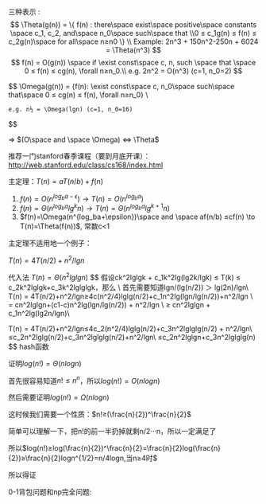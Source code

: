 三种表示 : 
$$
\Theta(g(n)) = \{ f(n) : there\space exist\space positive\space constants \space
                  c_1, c_2, and\space n_0\space such\space that \\0 ≤ c_1g(n) ≤
                  f(n) ≤ c_2g(n)\space for all\space n≥n0 \} \\
Example: 2n^3 + 150n^2-250n + 6024 = \Theta(n^3)
$$
$$
f(n) = O(g(n)) \space if \exist const\space c, n, such \space that \space 0 ≤ f(n) ≤ cg(n), \forall n≥n_0.\\
e.g. 2n^2 = O(n^3) (c=1, n_0=2)
$$

$$
\Omega(g(n)) = \{f(n): \exist const\space c, n_0\space such\space that\space 0 ≤ cg(n) ≤ f(n), \forall n≥n_0\} \\

    e.g. n½ = \Omega(lgn) (c=1, n_0=16)
$$

=> $(O\space and \space \Omega) <=> \Theta$

推荐一门stanford春季课程（要到月底开课）：http://web.stanford.edu/class/cs168/index.html

主定理：$T(n)=aT(n/b)+f(n)$

1. $f(n)=O(n^{log_ba-\epsilon})\to T(n)=O(n^{log_b a})$
2. $f(n)=\Theta(n^{log_ba}lg^kn)\to T(n)=\Theta(n^{log_b a}lg^{k+1}n)$
3. $f(n)=\Omega(n^{log_ba+\epsilon})\space and \space af(n/b) ≤cf(n) \to T(n)=\Theta(f(n))$, 常数c<1

主定理不适用地一个例子：

$T(n) = 4T(n/2)+n^2/lgn$

代入法 $T(n)=\Theta(n^2lglgn)$
$$
假设ck^2lglgk + c_1k^2lg(lg2k/lgk) ≤ T(k) ≤ c_2k^2lglgk+c_3k^2lglglgk，那么 \\
首先需要知道lgn/(lg(n/2)) ＞ lg(2n)/lgn\\
T(n) = 4T(n/2)+n^2/lgn≥4c(n^2/4)lglg(n/2)+c_1n^2lg(lgn/lg(n/2))+n^2/lgn \\
= cn^2lglgn+(c1-c)n^2lg(lgn/lg(n/2)) + n^2/lgn \\
≥ cn^2lglgn + c_1n^2lg(lg2n/lgn)\\ 

T(n) = 4T(n/2)+n^2/lgn≤4c_2(n^2/4)lglg(n/2)+c_3n^2lglglg(n/2) + n^2/lgn\\
≤c_2n^2lglg(n/2)+c_3n^2lglglg(n/2)+n^2/lgn\\
≤c_2n^2lglgn+c_3n^2lglglg(n)
$$
hash函数



证明$log(n!)=\Theta(nlogn)$

首先很容易知道$n!≤n^n$，所以$log(n!)=O(nlogn)$

然后需要证明$log(n!)=\Omega(nlogn)$

这时候我们需要一个性质：$n!≥(\frac{n}{2})^\frac{n}{2}$

简单可以理解一下，把n!的前一半扔掉就剩n/2···n，所以一定满足了

所以$log(n!)≥log(\frac{n}{2})^\frac{n}{2}=\frac{n}{2}log(\frac{n}{2})≥\frac{n}{2}logn^{1/2}=n/4logn,当n≥4时$

所以得证



0-1背包问题和np完全问题:

